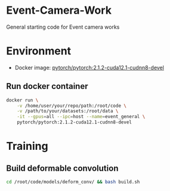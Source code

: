 # Event-Camera-Work
General starting code for Event camera works

# Environment
- Docker image: [pytorch/pytorch:2.1.2-cuda12.1-cudnn8-devel](https://hub.docker.com/layers/pytorch/pytorch/2.1.2-cuda11.8-cudnn8-devel/images/sha256-66b41f1755d9644f6341cf4053cf2beaf3948e2573acf24c3b4c49f55e82f578?context=explore)

## Run docker container
```bash
docker run \
    -v /home/user/your/repo/path:/root/code \
    -v /path/to/your/datasets:/root/data \
    -it --gpus=all --ipc=host --name=event_general \
    pytorch/pytorch:2.1.2-cuda12.1-cudnn8-devel
```

# Training
## Build deformable convolution
```bash
cd /root/code/models/deform_conv/ && bash build.sh
```